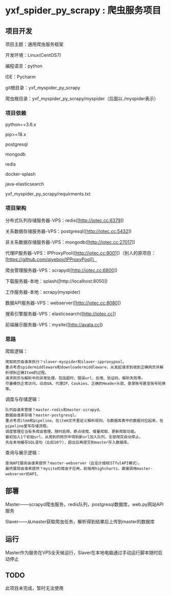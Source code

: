 yxf_spider_py_scrapy : 爬虫服务项目
=========================================================

## 项目开发

项目主题：通用爬虫服务框架  

开发环境：Linux(CentOS7)  

编程语言：python  

IDE：Pycharm  

git根目录：yxf_myspider_py_scrapy  

爬虫根目录：yxf_myspider_py_scrapy/myspider（后面以./myspider表示）  

### 项目依赖  

python==3.6.x  

pip>=18.x  

postgresql  

mongodb  

redis  

docker-splash  

java-elasticsearch

yxf_myspider_py_scrapy/requirments.txt  

### 项目架构

分布式队列存储服务器-VPS：redis([http://iotec.cc:6379])  

关系数据存储服务器-VPS：postgresql([http://iotec.cc:5432])  

非关系数据存储服务器-VPS：mongodb([http://iotec.cc:27017])  

代理IP服务器-VPS：IPProxyPool([http://iotec.cc:8001])（别人的原项目：[https://github.com/qiyeboy/IPProxyPool]）  

爬虫管理服务器-VPS：scrapyd([http://iotec.cc:6800])  

下载服务器-本地：splash([http://localhost:8050])  

工作服务器-本地：scrapy(myspider)  

数据API服务器-VPS：webserver([http://iotec.cc:8080])  

搜索引擎服务器-VPS：elasticsearch([http://iotec.cc])  

前端展示服务器-VPS：mysite([http://avata.cc])  

### 思路

爬取逻辑：

	爬取网页由谁来执行？slaver-myspider和slaver-ipproxypool。
	重点考虑spidermiddleware和downloadermiddleware，从发起请求到收到正确网页并解析得到正确Item的过程。
	请求网页与解析中的异常处理，包括超时、错误url、反爬、验证码、解析失败等。
	尽量模仿正常访问，动态UA、代理IP、Cookies、正确的Header头部、登录账号甚至账号轮换等。

调度与存储逻辑：

	队列由谁来管理？master-redis和master-scrapyd。
	数据由谁来存储？master-postgresql。
	重点考虑item和pipeline，在item文件里定义解析规则，与数据库表中的数据对应起来，在pipeline里写存储流程。
	调度管理应当有多爬虫管理、随时启停、断点续爬、增量爬取、更新爬取功能。
	最初加入1个初始url，从爬到的网页中得到新url加入队列，全部爬完自动停止。
	先在本地缓存SQL语句（比如10个），超出后再提交到master存入数据库。

查询与展示逻辑：

	查询API服务由谁来提供？master-webserver（且设计成RESTfulAPI模式）。
	最终展现由谁来提供？mysite的爬虫子应用，前端用highcharts，直接调用master-webserver的API。

## 部署

Master——scrapyd爬虫服务，redis队列，postgresql数据库，web.py网站API服务  

Slaver——从master获取爬虫任务，解析得到结果后上传到master的数据库  

## 运行

Master作为服务在VPS全天候运行，Slaver在本地电脑通过手动运行脚本随时启动停止  

## TODO

此项目未完成，暂时无法使用  
